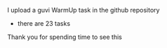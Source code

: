 I upload a guvi WarmUp task in the github repository
 - there are 23 tasks 

Thank you for spending time to see this